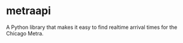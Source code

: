 metraapi
========

A Python library that makes it easy to find realtime arrival times for the Chicago Metra.
